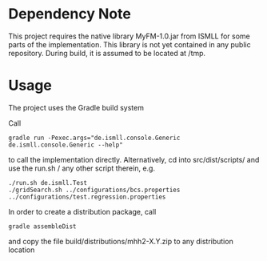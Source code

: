 

Dependency Note
===============

This project requires the native library MyFM-1.0.jar from ISMLL for some parts of the implementation. This library is not yet contained in any public repository.
During build, it is assumed to be located at /tmp.


Usage
=====

The project uses the Gradle build system

Call 

	gradle run -Pexec.args="de.ismll.console.Generic de.ismll.console.Generic --help"

to call the implementation directly. Alternatively, cd into src/dist/scripts/ and use the run.sh / any other script therein,  e.g.

	./run.sh de.ismll.Test
	./gridSearch.sh ../configurations/bcs.properties ../configurations/test.regression.properties

In order to create a distribution package, call

	gradle assembleDist

and copy the file build/distributions/mhh2-X.Y.zip to any distribution location


